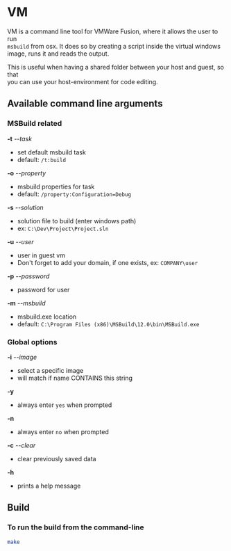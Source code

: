 # VM
VM is a command line tool for VMWare Fusion, where it allows the user to run <br/>`msbuild` from osx. It does so by creating a script inside the virtual windows <br/>image, runs it and reads the output.

This is useful when having a shared folder between your host and guest, so that<br/> you can use your host-environment for code editing.

## Available command line arguments
### MSBuild related

**-t** *--task*
* set default msbuild task
* default: `/t:build`

**-o** *--property*
* msbuild properties for task
* default: `/property:Configuration=Debug`

**-s** *--solution*
* solution file to build (enter windows path)
* ex: `C:\Dev\Project\Project.sln`

**-u** *--user*
* user in guest vm
* Don't forget to add your domain, if one exists, ex: `COMPANY\user`

**-p** *--password*
* password for user

**-m** *--msbuild*
* msbuild.exe location
* default: `C:\Program Files (x86)\MSBuild\12.0\bin\MSBuild.exe`

### Global options

**-i** *--image*
* select a specific image
* will match if name CONTAINS this string

**-y**
* always enter `yes` when prompted

**-n**
* always enter `no` when prompted

**-c** *--clear*
* clear previously saved data

**-h**
* prints a help message

## Build
### To run the build from the command-line
```bash
make
```
